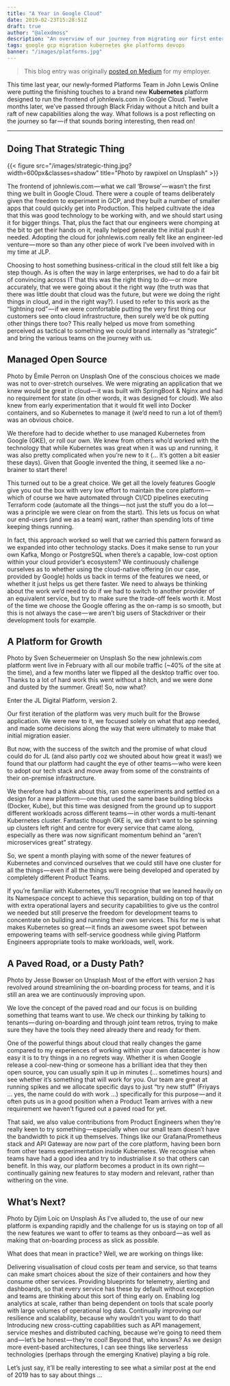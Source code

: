 ```yaml
---
title: "A Year in Google Cloud"
date: 2019-02-23T15:28:51Z
draft: true
author: "@alexdmoss"
description: "An overview of our journey from migrating our first enterprise-scale application to Google Cloud, through to multi-tenant Kubernetes"
tags: google gcp migration kubernetes gke platforms devops
banner: "/images/platforms.jpg"
---
```


> This blog entry was originally [posted on Medium](https://medium.com/john-lewis-software-engineering/a-year-in-google-cloud-4586a117f352) for my employer.

This time last year, our newly-formed Platforms Team in John Lewis Online were putting the finishing touches to a brand new **Kubernetes** platform designed to run the frontend of johnlewis.com in Google Cloud. Twelve months later, we’ve passed through Black Friday without a hitch and built a raft of new capabilities along the way. What follows is a post reflecting on the journey so far — if that sounds boring interesting, then read on!

---

## Doing That Strategic Thing


{{< figure src="/images/strategic-thing.jpg?width=600px&classes=shadow" title="Photo by rawpixel on Unsplash" >}}



The frontend of johnlewis.com — what we call ‘Browse’ — wasn’t the first thing we built in Google Cloud. There were a couple of teams deliberately given the freedom to experiment in GCP, and they built a number of smaller apps that could quickly get into Production. This helped cultivate the idea that this was good technology to be working with, and we should start using it for bigger things. That, plus the fact that our engineers were chomping at the bit to get their hands on it, really helped generate the initial push it needed. Adopting the cloud for johnlewis.com really felt like an engineer-led venture — more so than any other piece of work I’ve been involved with in my time at JLP.

Choosing to host something business-critical in the cloud still felt like a big step though. As is often the way in large enterprises, we had to do a fair bit of convincing across IT that this was the right thing to do — or more accurately, that we were going about it the right way (the truth was that there was little doubt that cloud was the future, but were we doing the right things in cloud, and in the right way?). I used to refer to this work as the “lightning rod” — if we were comfortable putting the very first thing our customers see onto cloud infrastructure, then surely we’d be ok putting other things there too? This really helped us move from something perceived as tactical to something we could brand internally as “strategic” and bring the various teams on the journey with us.

## Managed Open Source

Photo by Émile Perron on Unsplash
One of the conscious choices we made was not to over-stretch ourselves. We were migrating an application that we knew would be great in cloud — it was built with SpringBoot & Nginx and had no requirement for state (in other words, it was designed for cloud). We also knew from early experimentation that it would fit well into Docker containers, and so Kubernetes to manage it (we’d need to run a lot of them!) was an obvious choice.

We therefore had to decide whether to use managed Kubernetes from Google (GKE), or roll our own. We knew from others who’d worked with the technology that while Kubernetes was great when it was up and running, it was also pretty complicated when you’re new to it (… it’s gotten a bit easier these days). Given that Google invented the thing, it seemed like a no-brainer to start there!

This turned out to be a great choice. We get all the lovely features Google give you out the box with very low effort to maintain the core platform — which of course we have automated through CI/CD pipelines executing Terraform code (automate all the things — not just the stuff you do a lot — was a principle we were clear on from the start). This lets us focus on what our end-users (and we as a team) want, rather than spending lots of time keeping things running.

In fact, this approach worked so well that we carried this pattern forward as we expanded into other technology stacks. Does it make sense to run your own Kafka, Mongo or PostgreSQL when there’s a capable, low-cost option within your cloud provider’s ecosystem? We continuously challenge ourselves as to whether using the cloud-native offering (in our case, provided by Google) holds us back in terms of the features we need, or whether it just helps us get there faster. We need to always be thinking about the work we’d need to do if we had to switch to another provider of an equivalent service, but try to make sure the trade-off feels worth it. Most of the time we choose the Google offering as the on-ramp is so smooth, but this is not always the case — we aren’t big users of Stackdriver or their development tools for example.

## A Platform for Growth

Photo by Sven Scheuermeier on Unsplash
So the new johnlewis.com platform went live in February with all our mobile traffic (~40% of the site at the time), and a few months later we flipped all the desktop traffic over too. Thanks to a lot of hard work this went without a hitch, and we were done and dusted by the summer. Great! So, now what?

Enter the JL Digital Platform, version 2.


Our first iteration of the platform was very much built for the Browse application. We were new to it, we focused solely on what that app needed, and made some decisions along the way that were ultimately to make that initial migration easier.

But now, with the success of the switch and the promise of what cloud could do for JL (and also partly coz we shouted about how great it was!) we found that our platform had caught the eye of other teams — who were keen to adopt our tech stack and move away from some of the constraints of their on-premise infrastructure.

We therefore had a think about this, ran some experiments and settled on a design for a new platform — one that used the same base building blocks (Docker, Kube), but this time was designed from the ground up to support different workloads across different teams — in other words a multi-tenant Kubernetes cluster. Fantastic though GKE is, we didn’t want to be spinning up clusters left right and centre for every service that came along, especially as there was now significant momentum behind an “aren’t microservices great” strategy.


So, we spent a month playing with some of the newer features of Kubernetes and convinced ourselves that we could still have one cluster for all the things — even if all the things were being developed and operated by completely different Product Teams.

If you’re familiar with Kubernetes, you’ll recognise that we leaned heavily on its Namespace concept to achieve this separation, building on top of that with extra operational layers and security capabilities to give us the control we needed but still preserve the freedom for development teams to concentrate on building and running their own services. This for me is what makes Kubernetes so great — it finds an awesome sweet spot between empowering teams with self-service goodness while giving Platform Engineers appropriate tools to make workloads, well, work.

## A Paved Road, or a Dusty Path?

Photo by Jesse Bowser on Unsplash
Most of the effort with version 2 has revolved around streamlining the on-boarding process for teams, and it is still an area we are continuously improving upon.

We love the concept of the paved road and our focus is on building something that teams want to use. We check our thinking by talking to tenants — during on-boarding and through joint team retros, trying to make sure they have the tools they need already there and ready for them.

One of the powerful things about cloud that really changes the game compared to my experiences of working within your own datacenter is how easy it is to try things in a no regrets way. Whether it is when Google release a cool-new-thing or someone has a brilliant idea that they then open source, you can usually spin it up in minutes (… sometimes hours) and see whether it’s something that will work for you. Our team are great at running spikes and we allocate specific days to just “try new stuff” (Friyays … yes, the name could do with work …) specifically for this purpose — and it often puts us in a good position when a Product Team arrives with a new requirement we haven’t figured out a paved road for yet.

That said, we also value contributions from Product Engineers when they’re really keen to try something — especially when our small team doesn’t have the bandwidth to pick it up themselves. Things like our Grafana/Prometheus stack and API Gateway are now part of the core platform, having been born from other teams experimentation inside Kubernetes. We recognise when teams have had a good idea and try to industrialise it so that others can benefit. In this way, our platform becomes a product in its own right — continually gaining new features to stay modern and relevant, rather than withering on the vine.

## What’s Next?

Photo by Djim Loic on Unsplash
As I’ve alluded to, the use of our new platform is expanding rapidly and the challenge for us is staying on top of all the new features we want to offer to teams as they onboard — as well as making that on-boarding process as slick as possible.

What does that mean in practice? Well, we are working on things like:

Delivering visualisation of cloud costs per team and service, so that teams can make smart choices about the size of their containers and how they consume other services.
Providing blueprints for telemetry, alerting and dashboards, so that every service has these by default without exception and teams are thinking about this sort of thing early on.
Enabling log analytics at scale, rather than being dependent on tools that scale poorly with large volumes of operational log data.
Continually improving our resilience and scalability, because why wouldn’t you want to do that!
Introducing new cross-cutting capabilities such as API management, service meshes and distributed caching, because we’re going to need them and — let’s be honest — they’re cool!
Beyond that, who knows? As we design more event-based architectures, I can see things like serverless technologies (perhaps through the emerging Knative) playing a big role.

Let’s just say, it’ll be really interesting to see what a similar post at the end of 2019 has to say about things …